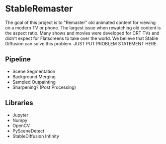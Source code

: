 # StableRemaster
The goal of this project is to "Remaster" old animated content for viewing on a modern TV or phone. The largest issue when rewatching old content is the aspect ratio. Many shows and movies were developed for CRT TVs and didn't expect for Flatscreens to take over the world. We believe that Stable Diffusion can solve this problem. JUST PUT PROBLEM STATEMENT HERE.

## Pipeline
- Scene Segmentation
- Background Merging
- Sampled Outpainting
- Sharpening? (Post Processing)

## Libraries
- Jupyter
- Numpy
- OpenCV
- PySceneDetect
- StableDiffusion Infinity
